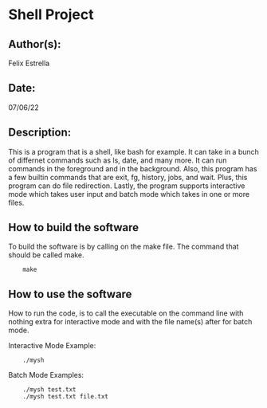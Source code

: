 # Shell Project

## Author(s):

Felix Estrella


## Date:

07/06/22


## Description:

This is a program that is a shell, like bash for example. It can take in a bunch of differnet commands such as ls, date, and many more. It can run commands in the foreground and in the background. Also, this program has a few builtin commands that are exit, fg, history, jobs, and wait. Plus, this program can do file redirection. Lastly, the program supports interactive mode which takes user input and batch mode which takes in one or more files.


## How to build the software

To build the software is by calling on the make file. The command that should be called make.
```console
    make
```


## How to use the software

How to run the code, is to call the executable on the command line with nothing extra for interactive mode and with the file name(s) after for batch mode.

Interactive Mode Example:  
```console
    ./mysh
```
Batch Mode Examples: 
```console
    ./mysh test.txt
    ./mysh test.txt file.txt
```